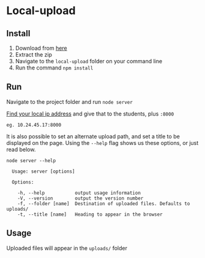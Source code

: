 # Local-upload


## Install

1. Download from [here](https://github.com/nicksheffield/local-upload/archive/master.zip)
2. Extract the zip
3. Navigate to the `local-upload` folder on your command line
4. Run the command `npm install`


## Run
Navigate to the project folder and run `node server`

[Find your local ip address](http://lifehacker.com/5833108/how-to-find-your-local-and-external-ip-address) and give that to the students, plus `:8000`

```
eg. 10.24.45.17:8000
```

It is also possible to set an alternate upload path, and set a title to be displayed on the page. Using the `--help` flag shows us these options, or just read below.

```
node server --help

  Usage: server [options]

  Options:

    -h, --help           output usage information
    -V, --version        output the version number
    -f, --folder [name]  Destination of uploaded files. Defaults to uploads/
    -t, --title [name]   Heading to appear in the browser
```


## Usage
Uploaded files will appear in the `uploads/` folder